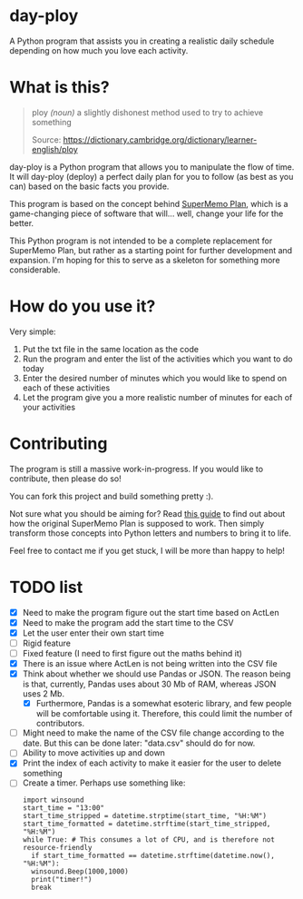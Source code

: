 # day-ploy
A Python program that assists you in creating a realistic daily schedule depending on how much you love each activity.

# What is this?
> ploy _(noun)_ a slightly dishonest method used to try to achieve something
> 
> Source: https://dictionary.cambridge.org/dictionary/learner-english/ploy

day-ploy is a Python program that allows you to manipulate the flow of time. It will day-ploy (deploy) a perfect daily plan for you to follow (as best as you can) based on the basic facts you provide.

This program is based on the concept behind [SuperMemo Plan](https://help.supermemo.org/wiki/Plan), which is a game-changing piece of software that will... well, change your life for the better.

This Python program is not intended to be a complete replacement for SuperMemo Plan, but rather as a starting point for further development and expansion. I'm hoping for this to serve as a skeleton for something more considerable.

# How do you use it?
Very simple:
1. Put the txt file in the same location as the code
2. Run the program and enter the list of the activities which you want to do today
3. Enter the desired number of minutes which you would like to spend on each of these activities
4. Let the program give you a more realistic number of minutes for each of your activities

# Contributing
The program is still a massive work-in-progress. If you would like to contribute, then please do so!

You can fork this project and build something pretty :).

Not sure what you should be aiming for? Read [this guide](https://drive.google.com/folderview?id=11RUZw8MVdKXdb8HpuYR5epiktKPhkoOO) to find out about how the original SuperMemo Plan is supposed to work. Then simply transform those concepts into Python letters and numbers to bring it to life.

Feel free to contact me if you get stuck, I will be more than happy to help!

# TODO list
- [X] Need to make the program figure out the start time based on ActLen
- [X] Need to make the program add the start time to the CSV
- [X] Let the user enter their own start time
- [ ] Rigid feature
- [ ] Fixed feature (I need to first figure out the maths behind it)
- [X] There is an issue where ActLen is not being written into the CSV file
- [X] Think about whether we should use Pandas or JSON. The reason being is that, currently, Pandas uses about 30 Mb of RAM, whereas JSON uses 2 Mb.
  - [X] Furthermore, Pandas is a somewhat esoteric library, and few people will be comfortable using it. Therefore, this could limit the number of contributors.
- [ ] Might need to make the name of the CSV file change according to the date. But this can be done later: "data.csv" should do for now.
- [ ] Ability to move activities up and down
- [X] Print the index of each activity to make it easier for the user to delete something
- [ ] Create a timer. Perhaps use something like:
  ```
  import winsound
  start_time = "13:00"
  start_time_stripped = datetime.strptime(start_time, "%H:%M")
  start_time_formatted = datetime.strftime(start_time_stripped, "%H:%M")
  while True: # This consumes a lot of CPU, and is therefore not resource-friendly
    if start_time_formatted == datetime.strftime(datetime.now(), "%H:%M"):
    winsound.Beep(1000,1000)
    print("timer!")
    break
  ```
